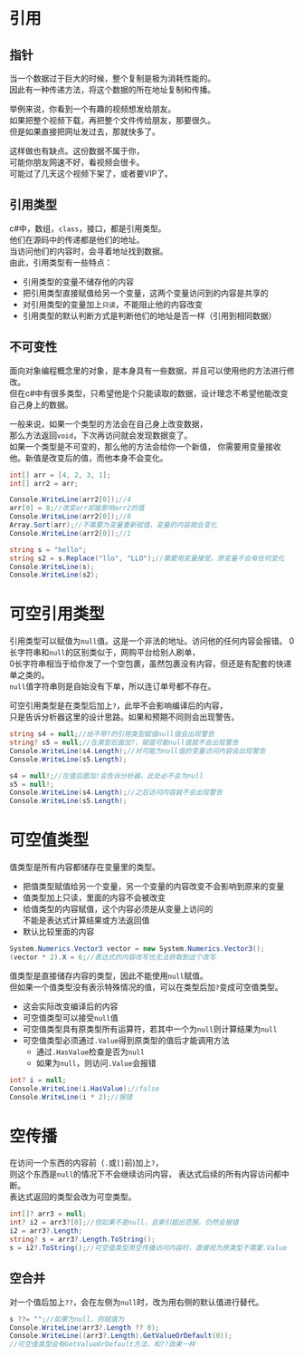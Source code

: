 ﻿# 引用

## 指针

当一个数据过于巨大的时候，整个复制是极为消耗性能的。  
因此有一种传递方法，将这个数据的所在地址复制和传播。

举例来说，你看到一个有趣的视频想发给朋友。  
如果把整个视频下载，再把整个文件传给朋友，那要很久。  
但是如果直接把网址发过去，那就快多了。

这样做也有缺点。这份数据不属于你，  
可能你朋友网速不好，看视频会很卡。  
可能过了几天这个视频下架了，或者要VIP了。

## 引用类型

c#中，数组，`class`，接口，都是引用类型。  
他们在源码中的传递都是他们的地址。  
当访问他们的内容时，会寻着地址找到数据。  
由此，引用类型有一些特点：

- 引用类型的变量不储存他的内容
- 把引用类型直接赋值给另一个变量，这两个变量访问到的内容是共享的
- 对引用类型的变量加上`只读`，不能阻止他的内容改变
- 引用类型的默认判断方式是判断他们的地址是否一样（引用到相同数据）

## 不可变性

面向对象编程概念里的对象，是本身具有一些数据，并且可以使用他的方法进行修改。  
但在c#中有很多类型，只希望他是个只能读取的数据，设计理念不希望他能改变自己身上的数据。 

一般来说，如果一个类型的方法会在自己身上改变数据，  
那么方法返回`void`，下次再访问就会发现数据变了。  
如果一个类型是不可变的，那么他的方法会给你一个新值，
你需要用变量接收他。新值是改变后的值，而他本身不会变化。

```csharp
int[] arr = [4, 2, 3, 1];
int[] arr2 = arr;

Console.WriteLine(arr2[0]);//4
arr[0] = 8;//改变arr却能影响arr2的值
Console.WriteLine(arr2[0]);//8
Array.Sort(arr);//不需要为变量重新赋值，变量的内容就会变化
Console.WriteLine(arr2[0]);//1

string s = "hello";
string s2 = s.Replace("llo", "LLO");//需要用变量接受。原变量不会有任何变化
Console.WriteLine(s);
Console.WriteLine(s2);
```

# 可空引用类型

引用类型可以赋值为`null`值。这是一个非法的地址。访问他的任何内容会报错。
0长字符串和`null`的区别类似于，网购平台给别人刷单，  
0长字符串相当于给你发了一个空包裹，虽然包裹没有内容，但还是有配套的快递单之类的。  
`null`值字符串则是自始没有下单，所以连订单号都不存在。

可空引用类型是在类型后加上`?`，此举不会影响编译后的内容，  
只是告诉分析器这里的设计思路。如果和预期不同则会出现警告。

```csharp
string s4 = null;//给不带?的引用类型赋值null值会出现警告
string? s5 = null;//在类型后面加?，赋值可能null值就不会出现警告
Console.WriteLine(s4.Length);//对可能为null值的变量访问内容会出现警告
Console.WriteLine(s5.Length);

s4 = null!;//在值后面加!会告诉分析器，此处必不会为null
s5 = null!;
Console.WriteLine(s4.Length);//之后访问内容就不会出现警告
Console.WriteLine(s5.Length);
```

# 可空值类型

值类型是所有内容都储存在变量里的类型。

- 把值类型赋值给另一个变量，另一个变量的内容改变不会影响到原来的变量
- 值类型加上只读，里面的内容不会被改变
- 给值类型的内容赋值，这个内容必须是从变量上访问的  
  不能是表达式计算结果或方法返回值
- 默认比较里面的内容

```csharp
System.Numerics.Vector3 vector = new System.Numerics.Vector3();
(vector * 2).X = 6;//表达式的内容改写也无法获取到这个改写
```

值类型是直接储存内容的类型，因此不能使用`null`赋值。  
但如果一个值类型没有表示特殊情况的值，可以在类型后加`?`变成可空值类型。  

- 这会实际改变编译后的内容
- 可空值类型可以接受`null`值
- 可空值类型具有原类型所有运算符，若其中一个为`null`则计算结果为`null`
- 可空值类型必须通过`.Value`得到原类型的值后才能调用方法
    - 通过`.HasValue`检查是否为`null`
    - 如果为`null`，则访问`.Value`会报错

```csharp
int? i = null;
Console.WriteLine(i.HasValue);//false
Console.WriteLine(i * 2);//报错
```

# 空传播

在访问一个东西的内容前（`.`或`[]`前)加上`?`，  
则这个东西是`null`的情况下不会继续访问内容，
表达式后续的所有内容访问都中断。  
表达式返回的类型会改为可空类型。

```csharp
int[]? arr3 = null;
int? i2 = arr3?[0];//但如果不是null，且索引超出范围，仍然会报错
i2 = arr3?.Length;
string? s = arr3?.Length.ToString();
s = i2?.ToString();//可空值类型用空传播访问内容时，直接视为原类型不需要.Value
```

## 空合并

对一个值后加上`??`，会在左侧为`null`时，改为用右侧的默认值进行替代。

```csharp
s ??= "";//如果为null，则赋值为
Console.WriteLine(arr3?.Length ?? 0);
Console.WriteLine((arr3?.Length).GetValueOrDefault(0));
//可空值类型会有GetValueOrDefault方法，和??效果一样
```